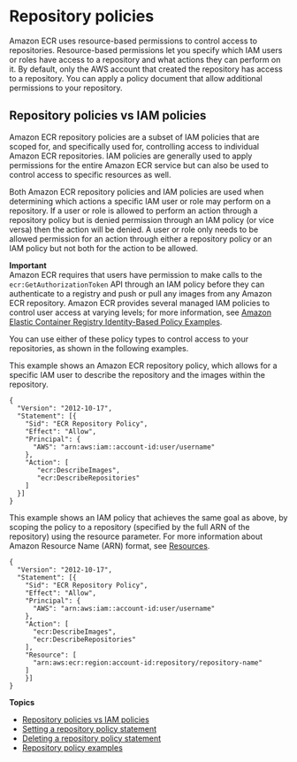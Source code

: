 # Repository policies<a name="repository-policies"></a>

Amazon ECR uses resource\-based permissions to control access to repositories\. Resource\-based permissions let you specify which IAM users or roles have access to a repository and what actions they can perform on it\. By default, only the AWS account that created the repository has access to a repository\. You can apply a policy document that allow additional permissions to your repository\.

## Repository policies vs IAM policies<a name="repository-policy-vs-iam-policy"></a>

Amazon ECR repository policies are a subset of IAM policies that are scoped for, and specifically used for, controlling access to individual Amazon ECR repositories\. IAM policies are generally used to apply permissions for the entire Amazon ECR service but can also be used to control access to specific resources as well\.

Both Amazon ECR repository policies and IAM policies are used when determining which actions a specific IAM user or role may perform on a repository\. If a user or role is allowed to perform an action through a repository policy but is denied permission through an IAM policy \(or vice versa\) then the action will be denied\. A user or role only needs to be allowed permission for an action through either a repository policy or an IAM policy but not both for the action to be allowed\.

**Important**  
Amazon ECR requires that users have permission to make calls to the `ecr:GetAuthorizationToken` API through an IAM policy before they can authenticate to a registry and push or pull any images from any Amazon ECR repository\. Amazon ECR provides several managed IAM policies to control user access at varying levels; for more information, see [Amazon Elastic Container Registry Identity\-Based Policy Examples](security_iam_id-based-policy-examples.md)\.

You can use either of these policy types to control access to your repositories, as shown in the following examples\.

This example shows an Amazon ECR repository policy, which allows for a specific IAM user to describe the repository and the images within the repository\.

```
{
  "Version": "2012-10-17",
  "Statement": [{
    "Sid": "ECR Repository Policy",
    "Effect": "Allow",
    "Principal": {
      "AWS": "arn:aws:iam::account-id:user/username"
    },
    "Action": [
       "ecr:DescribeImages",
       "ecr:DescribeRepositories"
    ]
  }]
}
```

This example shows an IAM policy that achieves the same goal as above, by scoping the policy to a repository \(specified by the full ARN of the repository\) using the resource parameter\. For more information about Amazon Resource Name \(ARN\) format, see [Resources](security_iam_service-with-iam.md#security_iam_service-with-iam-id-based-policies-resources)\.

```
{
  "Version": "2012-10-17",
  "Statement": [{
    "Sid": "ECR Repository Policy",
    "Effect": "Allow",
    "Principal": {
      "AWS": "arn:aws:iam::account-id:user/username"
    },
    "Action": [
      "ecr:DescribeImages",
      "ecr:DescribeRepositories"
    ],
    "Resource": [
      "arn:aws:ecr:region:account-id:repository/repository-name"
    ]
    }]
}
```

**Topics**
+ [Repository policies vs IAM policies](#repository-policy-vs-iam-policy)
+ [Setting a repository policy statement](set-repository-policy.md)
+ [Deleting a repository policy statement](delete-repository-policy.md)
+ [Repository policy examples](repository-policy-examples.md)